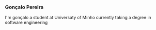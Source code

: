 ### Gonçalo Pereira
I'm gonçalo a student at Universaty of Minho currently taking a degree in software engineering
